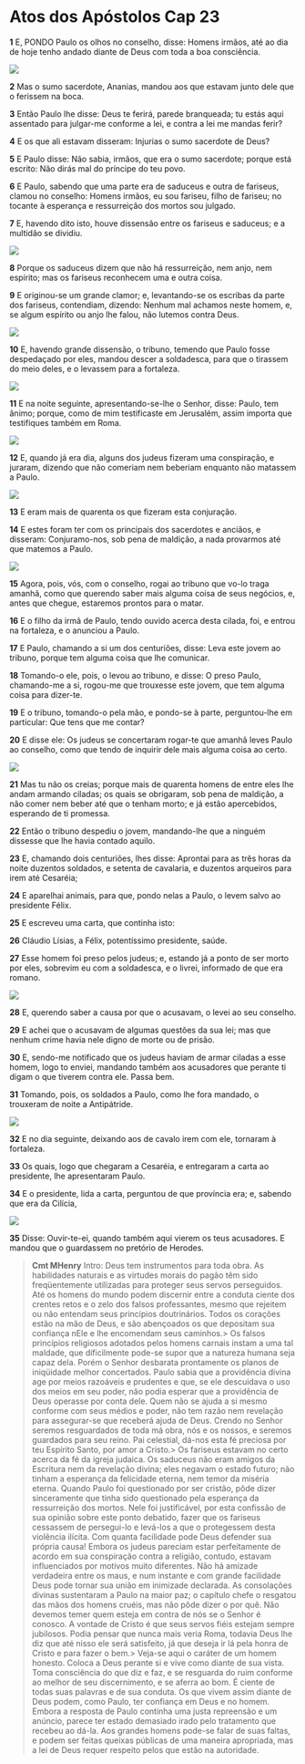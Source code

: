 # Atos dos Apóstolos Cap 23

**1** 	E, PONDO Paulo os olhos no conselho, disse: Homens irmãos, até ao dia de hoje tenho andado diante de Deus com toda a boa consciência.

![](../Images/SweetPublishing/44-23-1.jpg) 

**2** 	Mas o sumo sacerdote, Ananias, mandou aos que estavam junto dele que o ferissem na boca.

**3** 	Então Paulo lhe disse: Deus te ferirá, parede branqueada; tu estás aqui assentado para julgar-me conforme a lei, e contra a lei me mandas ferir?

**4** 	E os que ali estavam disseram: Injurias o sumo sacerdote de Deus?

**5** 	E Paulo disse: Não sabia, irmãos, que era o sumo sacerdote; porque está escrito: Não dirás mal do príncipe do teu povo.

**6** 	E Paulo, sabendo que uma parte era de saduceus e outra de fariseus, clamou no conselho: Homens irmãos, eu sou fariseu, filho de fariseu; no tocante à esperança e ressurreição dos mortos sou julgado.

**7** 	E, havendo dito isto, houve dissensão entre os fariseus e saduceus; e a multidão se dividiu.

![](../Images/SweetPublishing/44-23-2.jpg) 

**8** 	Porque os saduceus dizem que não há ressurreição, nem anjo, nem espírito; mas os fariseus reconhecem uma e outra coisa.

**9** 	E originou-se um grande clamor; e, levantando-se os escribas da parte dos fariseus, contendiam, dizendo: Nenhum mal achamos neste homem, e, se algum espírito ou anjo lhe falou, não lutemos contra Deus.

![](../Images/SweetPublishing/44-23-3.jpg) 

**10** 	E, havendo grande dissensão, o tribuno, temendo que Paulo fosse despedaçado por eles, mandou descer a soldadesca, para que o tirassem do meio deles, e o levassem para a fortaleza.

![](../Images/SweetPublishing/44-23-4.jpg) 

**11** 	E na noite seguinte, apresentando-se-lhe o Senhor, disse: Paulo, tem ânimo; porque, como de mim testificaste em Jerusalém, assim importa que testifiques também em Roma.

![](../Images/SweetPublishing/44-23-5.jpg) 

**12** 	E, quando já era dia, alguns dos judeus fizeram uma conspiração, e juraram, dizendo que não comeriam nem beberiam enquanto não matassem a Paulo.

![](../Images/SweetPublishing/44-23-6.jpg) 

**13** 	E eram mais de quarenta os que fizeram esta conjuração.

**14** 	E estes foram ter com os principais dos sacerdotes e anciãos, e disseram: Conjuramo-nos, sob pena de maldição, a nada provarmos até que matemos a Paulo.

![](../Images/SweetPublishing/44-23-7.jpg) 

**15** 	Agora, pois, vós, com o conselho, rogai ao tribuno que vo-lo traga amanhã, como que querendo saber mais alguma coisa de seus negócios, e, antes que chegue, estaremos prontos para o matar.

**16** 	E o filho da irmã de Paulo, tendo ouvido acerca desta cilada, foi, e entrou na fortaleza, e o anunciou a Paulo.

**17** 	E Paulo, chamando a si um dos centuriões, disse: Leva este jovem ao tribuno, porque tem alguma coisa que lhe comunicar.

**18** 	Tomando-o ele, pois, o levou ao tribuno, e disse: O preso Paulo, chamando-me a si, rogou-me que trouxesse este jovem, que tem alguma coisa para dizer-te.

**19** 	E o tribuno, tomando-o pela mão, e pondo-se à parte, perguntou-lhe em particular: Que tens que me contar?

**20** 	E disse ele: Os judeus se concertaram rogar-te que amanhã leves Paulo ao conselho, como que tendo de inquirir dele mais alguma coisa ao certo.

![](../Images/SweetPublishing/44-23-8.jpg) 

**21** 	Mas tu não os creias; porque mais de quarenta homens de entre eles lhe andam armando ciladas; os quais se obrigaram, sob pena de maldição, a não comer nem beber até que o tenham morto; e já estão apercebidos, esperando de ti promessa.

**22** 	Então o tribuno despediu o jovem, mandando-lhe que a ninguém dissesse que lhe havia contado aquilo.

**23** 	E, chamando dois centuriões, lhes disse: Aprontai para as três horas da noite duzentos soldados, e setenta de cavalaria, e duzentos arqueiros para irem até Cesaréia;

**24** 	E aparelhai animais, para que, pondo nelas a Paulo, o levem salvo ao presidente Félix.

**25** 	E escreveu uma carta, que continha isto:

**26** 	Cláudio Lísias, a Félix, potentíssimo presidente, saúde.

**27** 	Esse homem foi preso pelos judeus; e, estando já a ponto de ser morto por eles, sobrevim eu com a soldadesca, e o livrei, informado de que era romano.

![](../Images/SweetPublishing/44-23-10.jpg) 

**28** 	E, querendo saber a causa por que o acusavam, o levei ao seu conselho.

**29** 	E achei que o acusavam de algumas questões da sua lei; mas que nenhum crime havia nele digno de morte ou de prisão.

**30** 	E, sendo-me notificado que os judeus haviam de armar ciladas a esse homem, logo to enviei, mandando também aos acusadores que perante ti digam o que tiverem contra ele. Passa bem.

**31** 	Tomando, pois, os soldados a Paulo, como lhe fora mandado, o trouxeram de noite a Antipátride.

![](../Images/SweetPublishing/44-23-9.jpg) 

**32** 	E no dia seguinte, deixando aos de cavalo irem com ele, tornaram à fortaleza.

**33** 	Os quais, logo que chegaram a Cesaréia, e entregaram a carta ao presidente, lhe apresentaram Paulo.

**34** 	E o presidente, lida a carta, perguntou de que província era; e, sabendo que era da Cilícia,

![](../Images/SweetPublishing/44-23-11.jpg) 

**35** 	Disse: Ouvir-te-ei, quando também aqui vierem os teus acusadores. E mandou que o guardassem no pretório de Herodes.


> **Cmt MHenry** Intro: Deus tem instrumentos para toda obra. As habilidades naturais e as virtudes morais do pagão têm sido freqüentemente utilizadas para proteger seus servos perseguidos. Até os homens do mundo podem discernir entre a conduta ciente dos crentes retos e o zelo dos falsos professantes, mesmo que rejeitem ou não entendam seus princípios doutrinários. Todos os corações estão na mão de Deus, e são abençoados os que depositam sua confiança nEle e lhe encomendam seus caminhos.> Os falsos princípios religiosos adotados pelos homens carnais instam a uma tal maldade, que dificilmente pode-se supor que a natureza humana seja capaz dela. Porém o Senhor desbarata prontamente os planos de iniqüidade melhor concertados. Paulo sabia que a providência divina age por meios razoáveis e prudentes e que, se ele descuidava o uso dos meios em seu poder, não podia esperar que a providência de Deus operasse por conta dele. Quem não se ajuda a si mesmo conforme com seus médios e poder, não tem razão nem revelação para assegurar-se que receberá ajuda de Deus. Crendo no Senhor seremos resguardados de toda má obra, nós e os nossos, e seremos guardados para seu reino. Pai celestial, dá-nos esta fé preciosa por teu Espírito Santo, por amor a Cristo.> Os fariseus estavam no certo acerca da fé da igreja judaica. Os saduceus não eram amigos da Escritura nem da revelação divina; eles negavam o estado futuro; não tinham a esperança da felicidade eterna, nem temor da miséria eterna. Quando Paulo foi questionado por ser cristão, pôde dizer sinceramente que tinha sido questionado pela esperança da ressurreição dos mortos. Nele foi justificável, por esta confissão de sua opinião sobre este ponto debatido, fazer que os fariseus cessassem de persegui-lo e levá-los a que o protegessem desta violência ilícita. Com quanta facilidade pode Deus defender sua própria causa! Embora os judeus pareciam estar perfeitamente de acordo em sua conspiração contra a religião, contudo, estavam influenciados por motivos muito diferentes. Não há amizade verdadeira entre os maus, e num instante e com grande facilidade Deus pode tornar sua união em inimizade declarada. As consolações divinas sustentaram a Paulo na maior paz; o capítulo chefe o resgatou das mãos dos homens cruéis, mas não pôde dizer o por quê. Não devemos temer quem esteja em contra de nós se o Senhor é conosco. A vontade de Cristo é que seus servos fiéis estejam sempre jubilosos. Podia pensar que nunca mais veria Roma, todavia Deus lhe diz que até nisso ele será satisfeito, já que deseja ir lá pela honra de Cristo e para fazer o bem.> Veja-se aqui o caráter de um homem honesto. Coloca a Deus perante si e vive como diante de sua vista. Toma consciência do que diz e faz, e se resguarda do ruim conforme ao melhor de seu discernimento, e se aferra ao bom. É ciente de todas suas palavras e de sua conduta. Os que vivem assim diante de Deus podem, como Paulo, ter confiança em Deus e no homem. Embora a resposta de Paulo continha uma justa repreensão e um anúncio, parece ter estado demasiado irado pelo tratamento que recebeu ao dá-la. Aos grandes homens pode-se falar de suas faltas, e podem ser feitas queixas públicas de uma maneira apropriada, mas a lei de Deus requer respeito pelos que estão na autoridade.